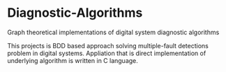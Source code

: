 Diagnostic-Algorithms
=====================

Graph theoretical implementations of digital system diagnostic algorithms

This projects is BDD based approach solving multiple-fault detections problem in digital systems. 
Appliation that is direct implementation of underlying algorithm is written in C language.
